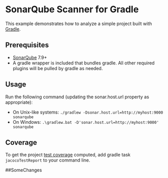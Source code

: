 # SonarQube Scanner for Gradle

This example demonstrates how to analyze a simple project built with [Gradle](https://gradle.org/).

## Prerequisites

* [SonarQube](http://www.sonarqube.org/downloads/) 7.9+
* A gradle wrapper is included that bundles gradle. All other required plugins will be pulled by gradle as needed.

## Usage

Run the following command (updating the sonar.host.url property as appropriate):

* On Unix-like systems:
  `./gradlew -Dsonar.host.url=http://myhost:9000 sonarqube`
* On Windows:
  `.\gradlew.bat -D'sonar.host.url=http://myhost:9000' sonarqube`

## Coverage

To get the project [test coverage](https://community.sonarsource.com/t/coverage-test-data-importing-jacoco-coverage-report-in-xml-format) computed, add gradle task `jacocoTestReport` to your command line.

##SomeChanges
